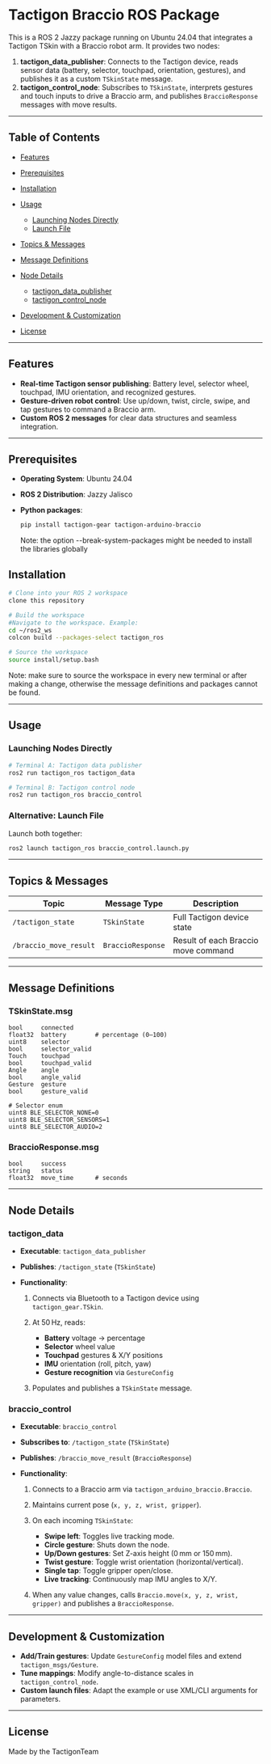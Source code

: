# Tactigon Braccio ROS Package

This is a ROS 2 Jazzy package running on Ubuntu 24.04 that integrates a Tactigon TSkin with a Braccio robot arm. It provides two nodes:

1. **tactigon\_data\_publisher**: Connects to the Tactigon device, reads sensor data (battery, selector, touchpad, orientation, gestures), and publishes it as a custom `TSkinState` message.
2. **tactigon\_control\_node**: Subscribes to `TSkinState`, interprets gestures and touch inputs to drive a Braccio arm, and publishes `BraccioResponse` messages with move results.

---

## Table of Contents

* [Features](#features)
* [Prerequisites](#prerequisites)
* [Installation](#installation)
* [Usage](#usage)

  * [Launching Nodes Directly](#launching-nodes-directly)
  * [Launch File](#alternative-launch-file)
* [Topics & Messages](#topics--messages)
* [Message Definitions](#message-definitions)
* [Node Details](#node-details)

  * [tactigon\_data\_publisher](#tactigon_data_publisher)
  * [tactigon\_control\_node](#tactigon_control_node)
* [Development & Customization](#development--customization)
* [License](#license)

---

## Features

* **Real-time Tactigon sensor publishing**: Battery level, selector wheel, touchpad, IMU orientation, and recognized gestures.
* **Gesture-driven robot control**: Use up/down, twist, circle, swipe, and tap gestures to command a Braccio arm.
* **Custom ROS 2 messages** for clear data structures and seamless integration.

---

## Prerequisites

* **Operating System**: Ubuntu 24.04
* **ROS 2 Distribution**: Jazzy Jalisco
* **Python packages**:

  ```bash
  pip install tactigon-gear tactigon-arduino-braccio
  ```
  Note: the option --break-system-packages might be needed to install the libraries globally


## Installation

```bash
# Clone into your ROS 2 workspace
clone this repository

# Build the workspace
#Navigate to the workspace. Example:
cd ~/ros2_ws
colcon build --packages-select tactigon_ros

# Source the workspace
source install/setup.bash
```
Note: make sure to source the workspace in every new terminal or after making a change, otherwise the message definitions and packages cannot be found.


---

## Usage

### Launching Nodes Directly

```bash
# Terminal A: Tactigon data publisher
ros2 run tactigon_ros tactigon_data

# Terminal B: Tactigon control node
ros2 run tactigon_ros braccio_control
```

### Alternative: Launch File


Launch both together:

```bash
ros2 launch tactigon_ros braccio_control.launch.py
```

---

## Topics & Messages

| Topic                  | Message Type      | Description                         |
| ---------------------- | ----------------- | ----------------------------------- |
| `/tactigon_state`      | `TSkinState`      | Full Tactigon device state          |
| `/braccio_move_result` | `BraccioResponse` | Result of each Braccio move command |

---

## Message Definitions

### TSkinState.msg

```ros
bool     connected
float32  battery        # percentage (0–100)
uint8    selector
bool     selector_valid
Touch    touchpad
bool     touchpad_valid
Angle    angle
bool     angle_valid
Gesture  gesture
bool     gesture_valid

# Selector enum
uint8 BLE_SELECTOR_NONE=0
uint8 BLE_SELECTOR_SENSORS=1
uint8 BLE_SELECTOR_AUDIO=2
```

### BraccioResponse.msg

```ros
bool     success
string   status
float32  move_time      # seconds
```

---

## Node Details

### tactigon\_data

* **Executable**: `tactigon_data_publisher`
* **Publishes**: `/tactigon_state` (`TSkinState`)
* **Functionality**:

  1. Connects via Bluetooth to a Tactigon device using `tactigon_gear.TSkin`.
  2. At 50 Hz, reads:

     * **Battery** voltage → percentage
     * **Selector** wheel value
     * **Touchpad** gestures & X/Y positions
     * **IMU** orientation (roll, pitch, yaw)
     * **Gesture recognition** via `GestureConfig`
  3. Populates and publishes a `TSkinState` message.

### braccio\_control

* **Executable**: `braccio_control`
* **Subscribes to**: `/tactigon_state` (`TSkinState`)
* **Publishes**: `/braccio_move_result` (`BraccioResponse`)
* **Functionality**:

  1. Connects to a Braccio arm via `tactigon_arduino_braccio.Braccio`.
  2. Maintains current pose (`x, y, z, wrist, gripper`).
  3. On each incoming `TSkinState`:

     * **Swipe left**: Toggles live tracking mode.
     * **Circle gesture**: Shuts down the node.
     * **Up/Down gestures**: Set Z-axis height (0 mm or 150 mm).
     * **Twist gesture**: Toggle wrist orientation (horizontal/vertical).
     * **Single tap**: Toggle gripper open/close.
     * **Live tracking**: Continuously map IMU angles to X/Y.
  4. When any value changes, calls `Braccio.move(x, y, z, wrist, gripper)` and publishes a `BraccioResponse`.

---

## Development & Customization

* **Add/Train gestures**: Update `GestureConfig` model files and extend `tactigon_msgs/Gesture`.
* **Tune mappings**: Modify angle-to-distance scales in `tactigon_control_node`.
* **Custom launch files**: Adapt the example or use XML/CLI arguments for parameters.

---

## License

Made by the TactigonTeam
